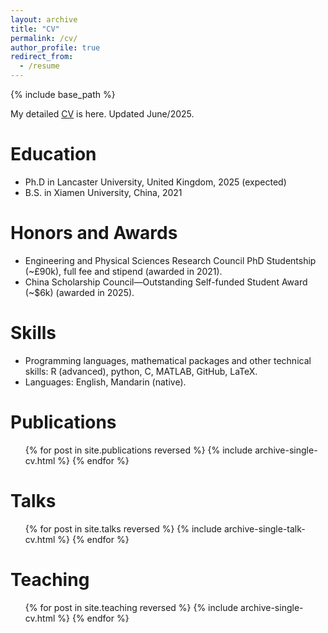 ```yaml
---
layout: archive
title: "CV"
permalink: /cv/
author_profile: true
redirect_from:
  - /resume
---
```


{% include base_path %}

My detailed [CV](/assets/CV_YawenMa.pdf) is here. Updated June/2025.

Education
======
* Ph.D in Lancaster University, United Kingdom, 2025 (expected)
* B.S. in Xiamen University, China, 2021
  
Honors and Awards
=====
* Engineering and Physical Sciences Research Council PhD Studentship (~£90k), full fee and stipend (awarded in 2021).
* China Scholarship Council—Outstanding Self-funded Student Award (~$6k) (awarded in 2025).

Skills
======
* Programming languages, mathematical packages and other technical skills: R (advanced), python, C, MATLAB, GitHub, LaTeX.
* Languages: English, Mandarin (native).

Publications
======
  <ul>{% for post in site.publications reversed %}
    {% include archive-single-cv.html %}
  {% endfor %}</ul>
  
Talks
======
  <ul>{% for post in site.talks reversed %}
    {% include archive-single-talk-cv.html  %}
  {% endfor %}</ul>
  
Teaching
======
  <ul>{% for post in site.teaching reversed %}
    {% include archive-single-cv.html %}
  {% endfor %}</ul>
  

